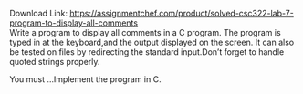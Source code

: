 Download Link: https://assignmentchef.com/product/solved-csc322-lab-7-program-to-display-all-comments
<br>
Write a program to display all comments in a C program. The program is typed in at the keyboard,and the output displayed on the screen. It can also be tested on files by redirecting the standard input.Don’t forget to handle quoted strings properly.

You must …Implement the program in C.